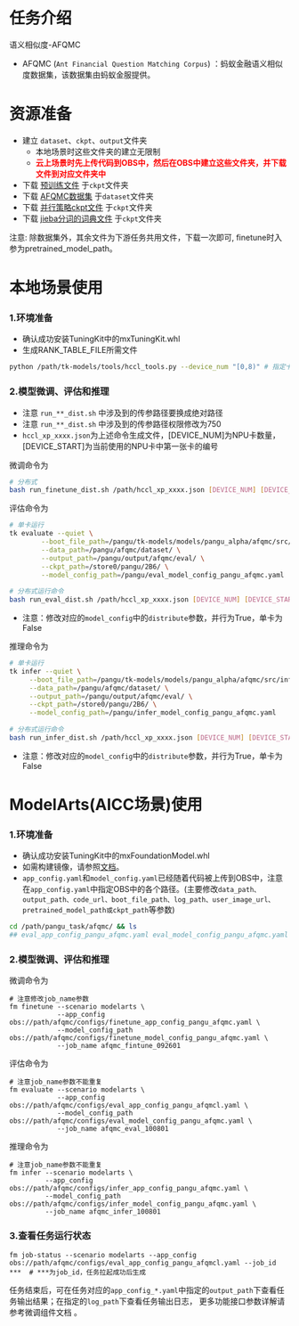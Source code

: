 # 任务介绍
语义相似度-AFQMC 
- AFQMC (`Ant Financial Question Matching Corpus`) ：蚂蚁金融语义相似度数据集，该数据集由蚂蚁金服提供。

# 资源准备
- 建立 `dataset`、`ckpt`、`output`文件夹
    - 本地场景时这些文件夹的建立无限制
    - **<font color=#FF000 >云上场景时先上传代码到OBS中，然后在OBS中建立这些文件夹，并下载文件到对应文件夹中</font>**
- 下载 [预训练文件](https://openi.pcl.ac.cn/PCL-Platform.Intelligence/PanGu-Alpha#user-content-%E6%A8%A1%E5%9E%8B%E4%B8%8B%E8%BD%BD) 于`ckpt`文件夹
- 下载 [AFQMC数据集](https://tianchi.aliyun.com/dataset/dataDetail?dataId=106411) 于`dataset`文件夹
- 下载 [并行策略ckpt文件](https://openi.pcl.ac.cn/PCL-Platform.Intelligence/PanGu-Alpha/src/branch/master/strategy_load_ckpt/pangu_alpha_2.6B_ckpt_strategy.ckpt) 于`ckpt`文件夹
- 下载 [jieba分词的词典文件](https://openi.pcl.ac.cn/PCL-Platform.Intelligence/PanGu-Alpha-GPU/src/branch/master/inference_mindspore_gpu/tokenizer) 于`ckpt`文件夹

注意: 除数据集外，其余文件为下游任务共用文件，下载一次即可, finetune时入参为pretrained_model_path。

# 本地场景使用
### 1.环境准备
- 确认成功安装TuningKit中的mxTuningKit.whl
- 生成RANK_TABLE_FILE所需文件
```bash
python /path/tk-models/tools/hccl_tools.py --device_num "[0,8)" # 指定卡号[0,4)、[4,8)、[0,8)皆可
```

### 2.模型微调、评估和推理
- 注意 `run_**_dist.sh` 中涉及到的传参路径要换成绝对路径
- 注意 `run_**_dist.sh` 中涉及到的传参路径权限修改为750
- `hccl_xp_xxxx.json`为上述命令生成文件，[DEVICE_NUM]为NPU卡数量，[DEVICE_START]为当前使用的NPU卡中第一张卡的编号

微调命令为
```bash
# 分布式
bash run_finetune_dist.sh /path/hccl_xp_xxxx.json [DEVICE_NUM] [DEVICE_START]
```

评估命令为
```bash
# 单卡运行
tk evaluate --quiet \
	    --boot_file_path=/pangu/tk-models/models/pangu_alpha/afqmc/src/evaluate_main.py \
	    --data_path=/pangu/afqmc/dataset/ \
	    --output_path=/pangu/output/afqmc/eval/ \
	    --ckpt_path=/store0/pangu/2B6/ \
	    --model_config_path=/pangu/eval_model_config_pangu_afqmc.yaml
	    
# 分布式运行命令
bash run_eval_dist.sh /path/hccl_xp_xxxx.json [DEVICE_NUM] [DEVICE_START]
```
- 注意：修改对应的`model_config`中的`distribute`参数，并行为True，单卡为False

推理命令为
```bash
# 单卡运行
tk infer --quiet \
	 --boot_file_path=/pangu/tk-models/models/pangu_alpha/afqmc/src/infer_main.py \
	 --data_path=/pangu/afqmc/dataset/ \
	 --output_path=/pangu/output/afqmc/eval/ \
	 --ckpt_path=/store0/pangu/2B6/ \
	 --model_config_path=/pangu/infer_model_config_pangu_afqmc.yaml
	 
# 分布式运行命令
bash run_infer_dist.sh /path/hccl_xp_xxxx.json [DEVICE_NUM] [DEVICE_START]
```
- 注意：修改对应的`model_config`中的`distribute`参数，并行为True，单卡为False

# ModelArts(AICC场景)使用
### 1.环境准备
- 确认成功安装TuningKit中的mxFoundationModel.whl
- 如需构建镜像，请参照[文档](https://gitee.com/foundation-models/tk-models/tree/master/tools/docker/modelarts)。
- `app_config.yaml`和`model_config.yaml`已经随着代码被上传到OBS中，注意在`app_config.yaml`中指定OBS中的各个路径。(主要修改`data_path、output_path、code_url、boot_file_path、log_path、user_image_url、pretrained_model_path或ckpt_path`等参数)

```bash
cd /path/pangu_task/afqmc/ && ls
## eval_app_config_pangu_afqmc.yaml eval_model_config_pangu_afqmc.yaml ...
```

### 2.模型微调、评估和推理
微调命令为
```shell
# 注意修改job_name参数
fm finetune --scenario modelarts \
            --app_config obs://path/afqmc/configs/finetune_app_config_pangu_afqmc.yaml \
            --model_config_path obs://path/afqmc/configs/finetune_model_config_pangu_afqmc.yaml \
            --job_name afqmc_fintune_092601
```

评估命令为
```shell
# 注意job_name参数不能重复
fm evaluate --scenario modelarts \
            --app_config obs://path/afqmc/configs/eval_app_config_pangu_afqmcl.yaml \
            --model_config_path obs://path/afqmc/configs/eval_model_config_pangu_afqmc.yaml \
            --job_name afqmc_eval_100801
```

推理命令为
```shell
# 注意job_name参数不能重复
fm infer --scenario modelarts \
         --app_config obs://path/afqmc/configs/infer_app_config_pangu_afqmc.yaml \
         --model_config_path obs://path/afqmc/configs/infer_model_config_pangu_afqmc.yaml \
         --job_name afqmc_infer_100801
```

### 3.查看任务运行状态
```shell
fm job-status --scenario modelarts --app_config obs://path/afqmc/configs/eval_app_config_pangu_afqmcl.yaml --job_id ***  # ***为job_id，任务拉起成功后生成
```

任务结束后，可在任务对应的`app_config_*.yaml`中指定的`output_path`下查看任务输出结果；在指定的`log_path`下查看任务输出日志， 更多功能接口参数详解请参考微调组件文档 。
